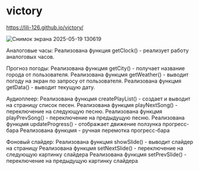 # victory


https://lili-126.github.io/victory/


![Снимок экрана 2025-05-19 130619](https://github.com/user-attachments/assets/82faa2cb-0165-4a23-8e0e-9f848b3fe771)


Аналоговые часы:
Реализована функция getClock() - реализует работу аналоговых часов.


Прогноз погоды:
Реализована функцмя getCity() - получает название города от пользователя.
Реализована функцмя getWeather() - выводит погоду на экран по запросу от пользователя.
Реализована функцмя getData() - выводит текущую дату.

Аудиоплеер:
Реализована функцмя createPlayList() - создает и выводит на страницу список песен.
Реализована функцмя playNextSong() - переключение на следующую песню.
Реализована функцмя playPrevSong() - переключение на предыдущую песню.
Реализована функцмя updateProgress() - отображает движение ползунка прогресс-бара
Реализована функцмя - ручная перемотка прогресс-бара


Фоновый слайдер:
Реализована функцмя showSlide() - выводит слайдер на страницу
Реализована функцмя setNextSlide() - переключение на следующую картинку слайдера
Реализована функцмя setPrevSlide() - переключение на предыдущую картинку слайдера

